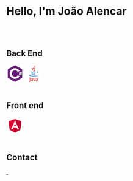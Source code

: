 <h1>Hello, I'm João Alencar</h1>

<div align="center">
    <img height="150" src="https://github-readme-stats.vercel.app/api?username=Joaoalen98&theme=tokyonight" alt="">
    <img height="150"
        src="https://github-readme-stats.vercel.app/api/top-langs/?username=Joaoalen98&layout=compact&theme=tokyonight"
        alt="">
</div>

<br>

<h2>Back End</h2>

<div>
    <img width="45" src="https://github.com/devicons/devicon/blob/master/icons/csharp/csharp-plain.svg" alt="">
    <img width="45" src="https://github.com/devicons/devicon/blob/master/icons/java/java-original-wordmark.svg" alt="">
</div>

<br>

<h2>Front end</h2>

<div>
    <img width="45" src="https://github.com/devicons/devicon/blob/master/icons/angular/angular-original.svg" alt="">
</div>

<br>

<h2>Contact</h2>

<div>
    <a href="https://www.linkedin.com/in/jo%C3%A3o-a-a6588b129/">
        <img height="30"
            src="https://img.shields.io/badge/linkedin-%230077B5.svg?&style=for-the-badge&logo=linkedin&logoColor=white&link=mailto:https://www.linkedin.com/in/mateusaraujobarros/"
            alt="">
    </a>
    <a href="mailto:joao.alencar1497@gmail.com">
        <img height="30"
            src="https://img.shields.io/badge/gmail-D14836?&style=for-the-badge&logo=gmail&logoColor=white&link=mailto:joao.alencar19982@gmail.com"
            alt="">
    </a>
</div>
